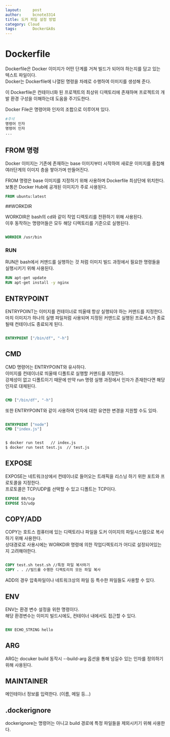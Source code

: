 ```yaml
---
layout:     post
author:     bcnote3314
title: 도커 파일 설정 방법
category: Cloud
tags: 		Docker&k8s
---
```


# Dockerfile

Dockerfile은 Docker 이미지가 어떤 단계를 거쳐 빌드가 되어야 하는지를 담고 있는 텍스트 파일이다.  
Docker는 Dockerfile에 나열된 명령을 차례로 수행하여 이미지를 생성해 준다.  

이 Dockerfile은 컨테이너화 된 프로젝트의 최상위 디렉토리에 존재하며 프로젝트의 개발 환경 구성을 이해하는데 도움을 주기도한다.  

Docker File은 명령어와 인자의 조합으로 이루어져 있다.  
```dockerfile
#주석
명령어 인자
명령어 인자
...
```

## FROM 명령

Docker 이미지는 기존에 존재하는 base 이미지부터 시작하여 새로운 이미지를 중첩해 여러단계의 이미지 층을 쌓아가며 만들어진다.  

FROM 명령은 base 이미지를 지정하기 위해 사용하며 Dockerfile 최상단에 위치한다.  
보통은 Docker Hub에 공개된 이미지가 주로 사용된다.  

```dockerfile
FROM ubuntu:latest
```

##WORKDIR 

WORKDIR은 bash의 cd와 같이 작업 디렉토리를 전환하기 위해 사용된다.  
이후 동작하는 명령어들은 모두 해당 디렉토리를 기준으로 실행된다.

```dockerfile

WORKDIR /usr/bin
```

### RUN

RUN은 bash에서 커맨드를 실행하는 것 처럼 이미지 빌드 과정에서 필요한 명령들을 실행시키기 위해 사용된다.  

```dockerfile
RUN apt-get update
RUN apt-get install -y nginx
```

## ENTRYPOINT

ENTRYPOINT는 이미지를 컨테이너로 띄울때 항상 실행되야 하는 커맨드를 지정한다.  
마치 이미지가 하나의 실행 파일처럼 사용되며 지정된 커맨드로 실행된 프로세스가 종료될때 컨테이너도 종료되게 된다.

```dockerfile

ENTRYPOINT ["/bin/df", "-h"]

```

## CMD

CMD 명령어는 ENTRYPOINT와 유사하다.  
이미지를 컨테이너로 띄울때 디폴트로 실행할 커맨드를 지정한다.  
강제성이 없고 디폴트이기 때문에 만약 run 명령 실행 과정에서 인자가 존재한다면 해당 인자로 대체된다.  



```dockerfile

CMD ["/bin/df", "-h"]

```

또한 ENTRYPOINT와 같이 사용하여 인자에 대한 유연한 변경을 지원할 수도 있따.

```dockerfile

ENTRYPOINT ["node"]
CMD ["index.js"]

```

```bash

$ docker run test   // index.js
$ docker run test test.js  // test.js

```

## EXPOSE

EXPOSE는 네트워크상에서 컨테이너로 들어오는 트래픽을 리스닝 하기 위한 포트와 프로토콜을 지정한다.  
프로토콜은 TCP/UDP를 선택할 수 있고 디폴트는 TCP이다.  

```dockerfile
EXPOSE 80/tcp
EXPOSE 53/udp
```


## COPY/ADD

COPY는 호트스 컴퓨터에 있는 디렉토리나 파일을 도커 이미지의 파일시스템으로 복사하기 위해 사용한다.  
상대경로로 사용시에는 WORKDIR 명령에 의한 작업디렉토리가 어디로 설정되어있는지 고려해야한다.  

```dockerfile

COPY test.sh test.sh //특정 파일 복사하기
COPY . . //빌드를 수행한 디렉토리의 모든 파일 복사

```

ADD의 경우 압축파일이나 네트워크상의 파일 등 특수한 파일들도 사용할 수 있다.  

## ENV

ENV는 환경 변수 설정을 위한 명령이다.  
해당 환경변수는 이미지 빌드시에도, 컨테이너 내에서도 접근할 수 있다.

```dockerfile

ENV ECHO_STRING hello

```

## ARG

ARG는 docuker build 동작시 --build-arg 옵션을 통해 넘길수 있는 인자를 정의하기 위해 사용된다.


## MAINTAINER

메인테이너 정보를 입력한다. (이름, 메일 등...)

## .dockerignore 

dockerignore는 명령어는 아니고 build 경로에 특정 파일들을 제외시키기 위해 사용한다. 
